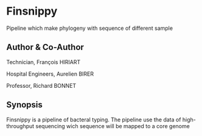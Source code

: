 # Finsnippy
Pipeline which make phylogeny with sequence of different sample

## Author & Co-Author
Technician, François HIRIART

Hospital Engineers, Aurelien BIRER

Professor, Richard BONNET

## Synopsis
Finsnippy is a pipeline of bacteral typing. The pipeline use the data of high-throughput sequencing wich sequence will be mapped to a core genome
